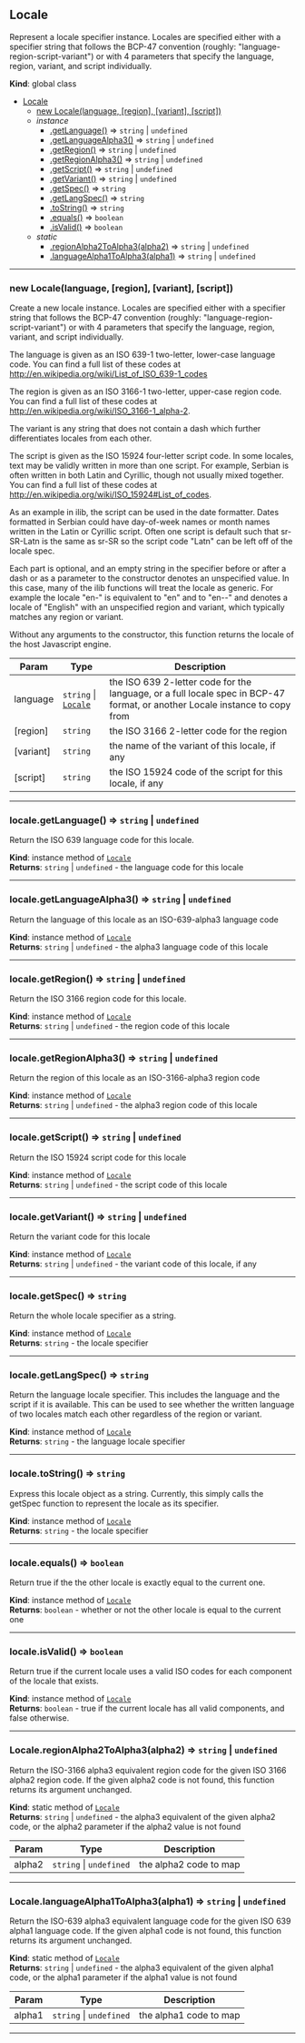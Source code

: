 <a name="Locale"></a>

## Locale
Represent a locale specifier instance.
Locales are specified either with a specifier string
that follows the BCP-47 convention (roughly: "language-region-script-variant") or
with 4 parameters that specify the language, region, variant, and script individually.

**Kind**: global class  

* [Locale](#Locale)
    * [new Locale(language, [region], [variant], [script])](#new_Locale_new)
    * _instance_
        * [.getLanguage()](#Locale+getLanguage) ⇒ <code>string</code> \| <code>undefined</code>
        * [.getLanguageAlpha3()](#Locale+getLanguageAlpha3) ⇒ <code>string</code> \| <code>undefined</code>
        * [.getRegion()](#Locale+getRegion) ⇒ <code>string</code> \| <code>undefined</code>
        * [.getRegionAlpha3()](#Locale+getRegionAlpha3) ⇒ <code>string</code> \| <code>undefined</code>
        * [.getScript()](#Locale+getScript) ⇒ <code>string</code> \| <code>undefined</code>
        * [.getVariant()](#Locale+getVariant) ⇒ <code>string</code> \| <code>undefined</code>
        * [.getSpec()](#Locale+getSpec) ⇒ <code>string</code>
        * [.getLangSpec()](#Locale+getLangSpec) ⇒ <code>string</code>
        * [.toString()](#Locale+toString) ⇒ <code>string</code>
        * [.equals()](#Locale+equals) ⇒ <code>boolean</code>
        * [.isValid()](#Locale+isValid) ⇒ <code>boolean</code>
    * _static_
        * [.regionAlpha2ToAlpha3(alpha2)](#Locale.regionAlpha2ToAlpha3) ⇒ <code>string</code> \| <code>undefined</code>
        * [.languageAlpha1ToAlpha3(alpha1)](#Locale.languageAlpha1ToAlpha3) ⇒ <code>string</code> \| <code>undefined</code>


* * *

<a name="new_Locale_new"></a>

### new Locale(language, [region], [variant], [script])
Create a new locale instance. Locales are specified either with a specifier string
that follows the BCP-47 convention (roughly: "language-region-script-variant") or
with 4 parameters that specify the language, region, variant, and script individually.<p>

The language is given as an ISO 639-1 two-letter, lower-case language code. You
can find a full list of these codes at
<a href="http://en.wikipedia.org/wiki/List_of_ISO_639-1_codes">http://en.wikipedia.org/wiki/List_of_ISO_639-1_codes</a><p>

The region is given as an ISO 3166-1 two-letter, upper-case region code. You can
find a full list of these codes at
<a href="http://en.wikipedia.org/wiki/ISO_3166-1_alpha-2">http://en.wikipedia.org/wiki/ISO_3166-1_alpha-2</a>.<p>

The variant is any string that does not contain a dash which further differentiates
locales from each other.<p>

The script is given as the ISO 15924 four-letter script code. In some locales,
text may be validly written in more than one script. For example, Serbian is often
written in both Latin and Cyrillic, though not usually mixed together. You can find a
full list of these codes at
<a href="http://en.wikipedia.org/wiki/ISO_15924#List_of_codes">http://en.wikipedia.org/wiki/ISO_15924#List_of_codes</a>.<p>

As an example in ilib, the script can be used in the date formatter. Dates formatted
in Serbian could have day-of-week names or month names written in the Latin
or Cyrillic script. Often one script is default such that sr-SR-Latn is the same
as sr-SR so the script code "Latn" can be left off of the locale spec.<p>

Each part is optional, and an empty string in the specifier before or after a
dash or as a parameter to the constructor denotes an unspecified value. In this
case, many of the ilib functions will treat the locale as generic. For example
the locale "en-" is equivalent to "en" and to "en--" and denotes a locale
of "English" with an unspecified region and variant, which typically matches
any region or variant.<p>

Without any arguments to the constructor, this function returns the locale of
the host Javascript engine.<p>


| Param | Type | Description |
| --- | --- | --- |
| language | <code>string</code> \| [<code>Locale</code>](#Locale) | the ISO 639 2-letter code for the language, or a full locale spec in BCP-47 format, or another Locale instance to copy from |
| [region] | <code>string</code> | the ISO 3166 2-letter code for the region |
| [variant] | <code>string</code> | the name of the variant of this locale, if any |
| [script] | <code>string</code> | the ISO 15924 code of the script for this locale, if any |


* * *

<a name="Locale+getLanguage"></a>

### locale.getLanguage() ⇒ <code>string</code> \| <code>undefined</code>
Return the ISO 639 language code for this locale.

**Kind**: instance method of [<code>Locale</code>](#Locale)  
**Returns**: <code>string</code> \| <code>undefined</code> - the language code for this locale  

* * *

<a name="Locale+getLanguageAlpha3"></a>

### locale.getLanguageAlpha3() ⇒ <code>string</code> \| <code>undefined</code>
Return the language of this locale as an ISO-639-alpha3 language code

**Kind**: instance method of [<code>Locale</code>](#Locale)  
**Returns**: <code>string</code> \| <code>undefined</code> - the alpha3 language code of this locale  

* * *

<a name="Locale+getRegion"></a>

### locale.getRegion() ⇒ <code>string</code> \| <code>undefined</code>
Return the ISO 3166 region code for this locale.

**Kind**: instance method of [<code>Locale</code>](#Locale)  
**Returns**: <code>string</code> \| <code>undefined</code> - the region code of this locale  

* * *

<a name="Locale+getRegionAlpha3"></a>

### locale.getRegionAlpha3() ⇒ <code>string</code> \| <code>undefined</code>
Return the region of this locale as an ISO-3166-alpha3 region code

**Kind**: instance method of [<code>Locale</code>](#Locale)  
**Returns**: <code>string</code> \| <code>undefined</code> - the alpha3 region code of this locale  

* * *

<a name="Locale+getScript"></a>

### locale.getScript() ⇒ <code>string</code> \| <code>undefined</code>
Return the ISO 15924 script code for this locale

**Kind**: instance method of [<code>Locale</code>](#Locale)  
**Returns**: <code>string</code> \| <code>undefined</code> - the script code of this locale  

* * *

<a name="Locale+getVariant"></a>

### locale.getVariant() ⇒ <code>string</code> \| <code>undefined</code>
Return the variant code for this locale

**Kind**: instance method of [<code>Locale</code>](#Locale)  
**Returns**: <code>string</code> \| <code>undefined</code> - the variant code of this locale, if any  

* * *

<a name="Locale+getSpec"></a>

### locale.getSpec() ⇒ <code>string</code>
Return the whole locale specifier as a string.

**Kind**: instance method of [<code>Locale</code>](#Locale)  
**Returns**: <code>string</code> - the locale specifier  

* * *

<a name="Locale+getLangSpec"></a>

### locale.getLangSpec() ⇒ <code>string</code>
Return the language locale specifier. This includes the
language and the script if it is available. This can be
used to see whether the written language of two locales
match each other regardless of the region or variant.

**Kind**: instance method of [<code>Locale</code>](#Locale)  
**Returns**: <code>string</code> - the language locale specifier  

* * *

<a name="Locale+toString"></a>

### locale.toString() ⇒ <code>string</code>
Express this locale object as a string. Currently, this simply calls the getSpec
function to represent the locale as its specifier.

**Kind**: instance method of [<code>Locale</code>](#Locale)  
**Returns**: <code>string</code> - the locale specifier  

* * *

<a name="Locale+equals"></a>

### locale.equals() ⇒ <code>boolean</code>
Return true if the the other locale is exactly equal to the current one.

**Kind**: instance method of [<code>Locale</code>](#Locale)  
**Returns**: <code>boolean</code> - whether or not the other locale is equal to the current one  

* * *

<a name="Locale+isValid"></a>

### locale.isValid() ⇒ <code>boolean</code>
Return true if the current locale uses a valid ISO codes for each component
of the locale that exists.

**Kind**: instance method of [<code>Locale</code>](#Locale)  
**Returns**: <code>boolean</code> - true if the current locale has all valid components, and
false otherwise.  

* * *

<a name="Locale.regionAlpha2ToAlpha3"></a>

### Locale.regionAlpha2ToAlpha3(alpha2) ⇒ <code>string</code> \| <code>undefined</code>
Return the ISO-3166 alpha3 equivalent region code for the given ISO 3166 alpha2
region code. If the given alpha2 code is not found, this function returns its
argument unchanged.

**Kind**: static method of [<code>Locale</code>](#Locale)  
**Returns**: <code>string</code> \| <code>undefined</code> - the alpha3 equivalent of the given alpha2 code, or the alpha2
parameter if the alpha2 value is not found  

| Param | Type | Description |
| --- | --- | --- |
| alpha2 | <code>string</code> \| <code>undefined</code> | the alpha2 code to map |


* * *

<a name="Locale.languageAlpha1ToAlpha3"></a>

### Locale.languageAlpha1ToAlpha3(alpha1) ⇒ <code>string</code> \| <code>undefined</code>
Return the ISO-639 alpha3 equivalent language code for the given ISO 639 alpha1
language code. If the given alpha1 code is not found, this function returns its
argument unchanged.

**Kind**: static method of [<code>Locale</code>](#Locale)  
**Returns**: <code>string</code> \| <code>undefined</code> - the alpha3 equivalent of the given alpha1 code, or the alpha1
parameter if the alpha1 value is not found  

| Param | Type | Description |
| --- | --- | --- |
| alpha1 | <code>string</code> \| <code>undefined</code> | the alpha1 code to map |


* * *

